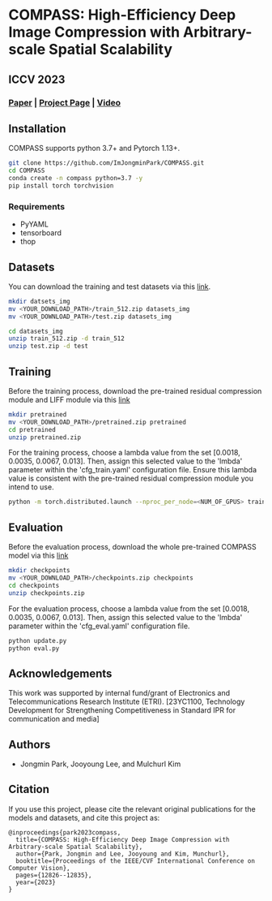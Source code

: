 # COMPASS: High-Efficiency Deep Image Compression with Arbitrary-scale Spatial Scalability

## ICCV 2023

### [Paper](https://openaccess.thecvf.com/content/ICCV2023/papers/Park_COMPASS_High-Efficiency_Deep_Image_Compression_with_Arbitrary-scale_Spatial_Scalability_ICCV_2023_paper.pdf) | [Project Page](https://imjongminpark.github.io/compass_webpage/) | [Video](https://www.youtube.com/watch?v=Zfo3f__suwQ)

## Installation

COMPASS supports python 3.7+ and Pytorch 1.13+.

```bash
git clone https://github.com/ImJongminPark/COMPASS.git
cd COMPASS
conda create -n compass python=3.7 -y
pip install torch torchvision
```

### Requirements

* PyYAML
* tensorboard
* thop

## Datasets

You can download the training and test datasets via this [link](https://drive.google.com/drive/folders/18-H3ukaMlcqKjbtHxfMlq_cToesOkAo6).

```bash
mkdir datsets_img
mv <YOUR_DOWNLOAD_PATH>/train_512.zip datasets_img
mv <YOUR_DOWNLOAD_PATH>/test.zip datasets_img

cd datasets_img
unzip train_512.zip -d train_512
unzip test.zip -d test
```
## Training

Before the training process, download the pre-trained residual compression module and LIFF module via this [link](https://drive.google.com/file/d/12pDQtEWjM9NOnfqnlMs87M8rjHdg2eBi/view?usp=drive_link)

```bash
mkdir pretrained
mv <YOUR_DOWNLOAD_PATH>/pretrained.zip pretrained
cd pretrained
unzip pretrained.zip
```

For the training process, choose a lambda value from the set [0.0018, 0.0035, 0.0067, 0.013]. Then, assign this selected value to the 'lmbda' parameter within the 'cfg_train.yaml' configuration file. Ensure this lambda value is consistent with the pre-trained residual compression module you intend to use.

```bash
python -m torch.distributed.launch --nproc_per_node=<NUM_OF_GPUS> train.py
```

## Evaluation

Before the evaluation process, download the whole pre-trained COMPASS model via this [link](https://drive.google.com/file/d/1up8soOMn1tfcSWNW6rl2CknnOw6AuvuU/view?usp=drive_link)

```bash
mkdir checkpoints
mv <YOUR_DOWNLOAD_PATH>/checkpoints.zip checkpoints
cd checkpoints
unzip checkpoints.zip
```

For the evaluation process, choose a lambda value from the set [0.0018, 0.0035, 0.0067, 0.013]. Then, assign this selected value to the 'lmbda' parameter within the 'cfg_eval.yaml' configuration file.

```bash
python update.py
python eval.py
```

## Acknowledgements

This work was supported by internal fund/grant of Electronics and Telecommunications Research Institute (ETRI). [23YC1100, Technology Development for Strengthening Competitiveness in Standard IPR for communication and media]

## Authors

* Jongmin Park, Jooyoung Lee, and Mulchurl Kim

## Citation

If you use this project, please cite the relevant original publications for the
models and datasets, and cite this project as:

```
@inproceedings{park2023compass,
  title={COMPASS: High-Efficiency Deep Image Compression with Arbitrary-scale Spatial Scalability},
  author={Park, Jongmin and Lee, Jooyoung and Kim, Munchurl},
  booktitle={Proceedings of the IEEE/CVF International Conference on Computer Vision},
  pages={12826--12835},
  year={2023}
}
```


